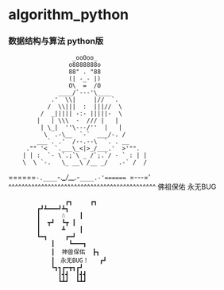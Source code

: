 # algorithm_python
### 数据结构与算法  python版


                      _ooOoo_
                     o8888888o
                     88" . "88
                     (| -_- |)
                     O\  =  /O
                  ____/`---'\____
                .'  \\|     |//  `.
               /  \\|||  :  |||//  \
             /  _||||| -:- |||||-  \
            |   | \\\  -  /// |   |
             | \_|  ''\---/''  |   |
              \  .-\__  `-`  ___/-. /
            ___`. .'  /--.--\  `. . __
         ."" '<  `.___\_<|>_/___.'  >'"".
        | | :  `- \`.;`\ _ /`;.`/ - ` : | |
        \  \ `-.   \_ __\ /__ _/   .-` /  /
   ======`-.____`-.___\_____/___.-`____.-'======
                      `=---='
   ^^^^^^^^^^^^^^^^^^^^^^^^^^^^^^^^^^^^^^^^^^^^^
               佛祖保佑       永无BUG


                    ┏┓     ┏┓
            ┏┛┻━━━┛┻┓
            ┃      ☃    ┃
            ┃  ┳┛  ┗┳ ┃
            ┃      ┻    ┃
            ┗━┓     ┏━┛
                ┃    ┗━━━┓
                ┃  神兽保佑  ┣┓
                ┃　永无BUG！   ┏┛
                ┗┓┓┏━┳┓┏┛
                  ┃┫┫  ┃┫┫
                  ┗┻┛  ┗┻┛



